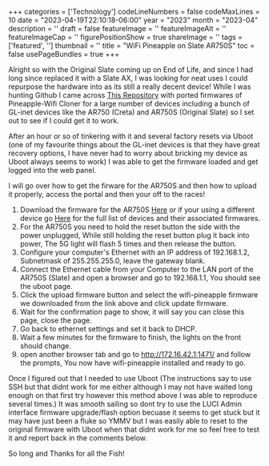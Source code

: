 ﻿+++
categories = ['Technology']
codeLineNumbers = false
codeMaxLines = 10
date = "2023-04-19T22:10:18-06:00"
year = "2023"
month = "2023-04"
description = ''
draft = false
featureImage = ''
featureImageAlt = ''
featureImageCap = ''
figurePositionShow = true
shareImage = ''
tags = ['featured', '']
thumbnail = ''
title = "WiFi Pineapple on Slate AR750S"
toc = false
usePageBundles = true
+++

Alright so with the Original Slate coming up on End of Life, and since I had long since replaced it with a Slate AX, I was looking for neat uses I could repurpose the hardware into as its still a really decent device! While I was hunting Github I came across [This Repository]() with ported firmwares of Pineapple-Wifi Cloner for a large number of devices including a bunch of GL-inet devices like the AR750 (Creta) and AR750S (Original Slate) so I set out to see if I could get it to work.

After an hour or so of tinkering with it and several factory resets via Uboot (one of my favourite things about the GL-inet devices is that they have great recovery options, I have never had to worry about bricking my device as Uboot always seems to work) I was able to get the firmware loaded and get logged into the web panel.

I will go over how to get the firware for the AR750S and then how to upload it properly, access the portal and then your off to the races!

1. Download the firmware for the AR750S [Here]() or if your using a different device go [Here]() for the full list of devices and their associated firmwares.
2. For the AR750S you need to hold the reset button the side with the power unplugged, While still holding the reset button plug it back into power, The 5G light will flash 5 times and then release the button.
3. Configure your computer's Ethernet with an IP address of 192.168.1.2, Subnetmask of 255.255.255.0, leave the gateway blank. 
4. Connect the Ethernet cable from your Computer to the LAN port of the AR750S (Slate) and open a browser and go to 192.168.1.1, You should see the uboot page. 
5. Click the upload firmware button and select the wifi-pineapple firmware we downloaded from the link above and click update firmware. 
6. Wait for the confirmation page to show, it will say you can close this page, close the page.
7. Go back to ethernet settings and set it back to DHCP. 
8. Wait a few minutes for the firmware to finish, the lights on the front should change. 
9. open another browser tab and go to http://172.16.42.1:1471/ and follow the prompts, You now have wifi-pineapple installed and ready to go. 

Once I figured out that I needed to use Uboot (The instructions say to use SSH but that didnt work for me either although I may not have waited long enough on that first try however this method above I was able to reproduce several times.) It was smooth sailing so dont try to use the LUCI Admin interface firmware upgrade/flash option becuase it seems to get stuck but it may have just been a fluke so YMMV but I was easily able to reset to the original firmware with Uboot when that didnt work for me so feel free to test it and report back in the comments below. 

So long and Thanks for all the Fish!